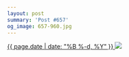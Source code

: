 ```yaml
---
layout: post
summary: 'Post #657'
og_image: 657-960.jpg
---
```


<p>
 <time>
  <a href="/657">
   {{ page.date | date: "%B %-d, %Y" }}
  </a>
 </time>
 <a href="/657">
  <img sizes="(min-width: 700px) 50vw, calc(100vw - 2rem)" src="{{ site.assets_url }}/657-480.jpg" srcset="{{ site.assets_url }}/657-240.jpg 240w, {{ site.assets_url }}/657-480.jpg 480w, {{ site.assets_url }}/657-720.jpg 720w, {{ site.assets_url }}/657-960.jpg 960w"/>
 </a>
</p>
